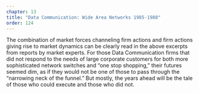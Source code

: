 ```yaml
---
chapter: 13
title: "Data Communication: Wide Area Networks 1985-1988"
order: 124
---
```


The combination of market forces channeling firm actions and firm actions giving rise to market dynamics can be clearly read in the above excerpts from reports by market experts. For those Data Communication firms that did not respond to the needs of large corporate customers for both more sophisticated network switches and “one stop shopping,” their futures seemed dim, as if they would not be one of those to pass through the “narrowing neck of the funnel.” But mostly, the years ahead will be the tale of those who could execute and those who did not.
